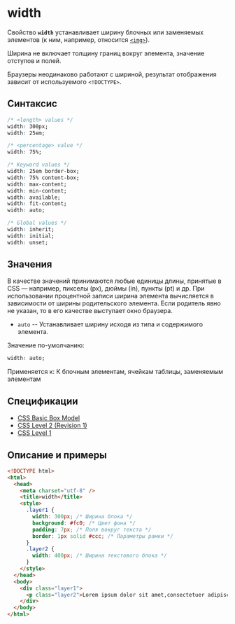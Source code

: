 # width

Свойство **`width`** устанавливает ширину блочных или заменяемых элементов (к ним, например, относится [`<img>`](../html/img.md)).

Ширина не включает толщину границ вокруг элемента, значение отступов и полей.

Браузеры неодинаково работают с шириной, результат отображения зависит от используемого `<!DOCTYPE>`.

## Синтаксис

```css
/* <length> values */
width: 300px;
width: 25em;

/* <percentage> value */
width: 75%;

/* Keyword values */
width: 25em border-box;
width: 75% content-box;
width: max-content;
width: min-content;
width: available;
width: fit-content;
width: auto;

/* Global values */
width: inherit;
width: initial;
width: unset;
```

## Значения

В качестве значений принимаются любые единицы длины, принятые в CSS — например, пикселы (px), дюймы (in), пункты (pt) и др. При использовании процентной записи ширина элемента вычисляется в зависимости от ширины родительского элемента. Если родитель явно не указан, то в его качестве выступает окно браузера.

- `auto` -- Устанавливает ширину исходя из типа и содержимого элемента.

Значение по-умолчанию:

```css
width: auto;
```

Применяется к: К блочным элементам, ячейкам таблицы, заменяемым элементам

## Спецификации

- [CSS Basic Box Model](https://drafts.csswg.org/css-box-3/#width-and-height)
- [CSS Level 2 (Revision 1)](http://www.w3.org/TR/CSS2/visudet.html#the-width-property)
- [CSS Level 1](http://www.w3.org/TR/CSS1/#width)

## Описание и примеры

```html
<!DOCTYPE html>
<html>
  <head>
    <meta charset="utf-8" />
    <title>width</title>
    <style>
      .layer1 {
        width: 300px; /* Ширина блока */
        background: #fc0; /* Цвет фона */
        padding: 7px; /* Поля вокруг текста */
        border: 1px solid #ccc; /* Параметры рамки */
      }
      .layer2 {
        width: 400px; /* Ширина текстового блока */
      }
    </style>
  </head>
  <body>
    <div class="layer1">
      <p class="layer2">Lorem ipsum dolor sit amet,consectetuer adipiscing elit,seddiem nonummy nibh euismod tincidunt ut lacreet dolore magna aliguam erat volutpat.</p>
    </div>
  </body>
</html>
```
